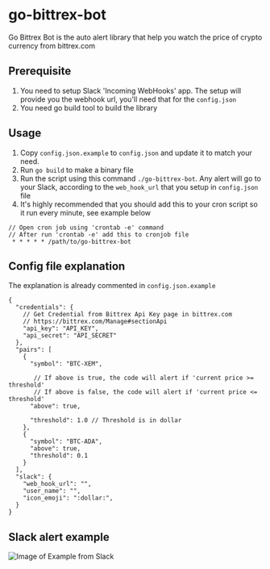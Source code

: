 # go-bittrex-bot
Go Bittrex Bot is the auto alert library that help you watch the price of crypto currency from bittrex.com

## Prerequisite
1. You need to setup Slack 'Incoming WebHooks' app. The setup will provide you the webhook url, you'll need that for the `config.json`
2. You need go build tool to build the library

## Usage
1. Copy `config.json.example` to `config.json` and update it to match your need.
2. Run `go build` to make a binary file
3. Run the script using this command `./go-bittrex-bot`. Any alert will go to your Slack, according to the `web_hook_url` that you setup in `config.json` file
4. It's highly recommended that you should add this to your cron script so it run every minute, see example below

```
// Open cron job using 'crontab -e' command
// After run 'crontab -e' add this to cronjob file
 * * * * * /path/to/go-bittrex-bot
```

## Config file explanation
The explanation is already commented in `config.json.example`

```
{
  "credentials": {
    // Get Credential from Bittrex Api Key page in bittrex.com
    // https://bittrex.com/Manage#sectionApi
    "api_key": "API_KEY",
    "api_secret": "API_SECRET"
  },
  "pairs": [
    {
      "symbol": "BTC-XEM",

       // If above is true, the code will alert if 'current price >= threshold'
       // If above is false, the code will alert if 'current price <= threshold'
      "above": true,

      "threshold": 1.0 // Threshold is in dollar
    },
    {
      "symbol": "BTC-ADA",
      "above": true,
      "threshold": 0.1
    }
  ],
  "slack": {
    "web_hook_url": "",
    "user_name": "",
    "icon_emoji": ":dollar:",
  }
}
```

## Slack alert example
![Image of Example from Slack](https://image.prntscr.com/image/zMdGpZ06RjC_NansZ4ntgg.png)